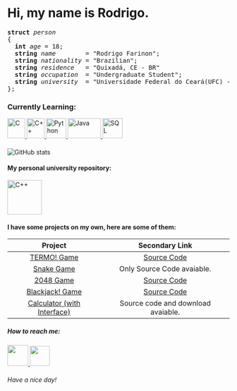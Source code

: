   # Hi, my name is Rodrigo.
<pre>
<strong>struct</strong> <i>person</i>
{
  <strong>int</strong> <i>age</i> = 18;
  <strong>string</strong> <i>name</i>        = "Rodrigo Farinon";
  <strong>string</strong> <i>nationality</i> = "Brazilian";
  <strong>string</strong> <i>residence</i>   = "Quixadá, CE - BR"
  <strong>string</strong> <i>occupation</i>  = "Undergraduate Student"; 
  <strong>string</strong> <i>university</i>  = "Universidade Federal do Ceará(UFC) - Campus Quixadá";
};
</pre>

<h3><strong>Currently Learning: </strong></h3>

<a href="https://www.mingw-w64.org/">
  <img width = "40px" height = "45px" src="https://upload.wikimedia.org/wikipedia/commons/1/18/C_Programming_Language.svg" alt="C"> 
</a href>
<a href="https://www.mingw-w64.org/">
  <img width = "40px" height = "45px" src="https://isocpp.org/assets/images/cpp_logo.png" alt="C++"> 
</a href>
<a href="https://www.python.org/">
  <img width = "45px" height = "45px" src="https://logos-download.com/wp-content/uploads/2016/10/Python_logo_icon.png" alt="Python">
</a href>
<a href="https://www.java.com/">
  <img width = "75px" height = "45px" src="https://logos-download.com/wp-content/uploads/2016/10/Java_logo_icon.png" alt="Java">
</a href>
<a href="https://www.microsoft.com/pt-br/sql-server/sql-server-downloads">
  <img width = "45px" height = "45px" src="https://cdn-icons-png.flaticon.com/512/4492/4492311.png" alt="SQL">
</a href>

<h4> </h4>



![GitHub stats](https://github-readme-stats.vercel.app/api?username=rodriggrr&show_icons=true&theme=dracula)

<h4>My personal university repository:</h4>

<a href="https://github.com/Rodriggrr/UFC">
<img width = "78px" src="https://user-images.githubusercontent.com/103089400/188333845-0574e2fb-91c1-4ce3-be05-b788a20d0ee7.png" alt="C++">
</a href>

<h4>I have some projects on my own, here are some of them:</h4>

| Project | Secondary Link |
|:-------:|:--------------:|
| [TERMO! Game](https://replit.com/@Rodriggrr/Termo#main.cpp) | [Source Code](https://github.com/Rodriggrr/TERMO-Game) |
| [Snake Game](https://github.com/Rodriggrr/Snake-Game-2.0) | Only Source Code avaiable. |
| [2048 Game](https://replit.com/@Rodriggrr/Personal-PROJ?v=1) | [Source Code](https://github.com/Rodriggrr/Personal-PROJ/blob/main/2048.cpp) |
| [Blackjack! Game](https://replit.com/@Rodriggrr/Personal-PROJ?v=1) | [Source Code](https://github.com/Rodriggrr/Personal-PROJ/blob/main/blackjack.cpp) |
| [Calculator (with Interface)](https://github.com/Rodriggrr/CalculatorWinAPI-Interface) | Source code and download avaiable. |

<h5> How to reach me: </h5>
<a href = "mailto: rodrigo.rdscomp@gmail.com">
<img width = "47em" src="https://icons.iconarchive.com/icons/alecive/flatwoken/128/Apps-Gmail-icon.png">
</a>
<a href = "https://www.instagram.com/rodrigo_do_arrebol/">
<img width = "45em" src = "https://upload.wikimedia.org/wikipedia/commons/thumb/a/a5/Instagram_icon.png/2048px-Instagram_icon.png">
</a>
<h6>Have a nice day!</h6>



